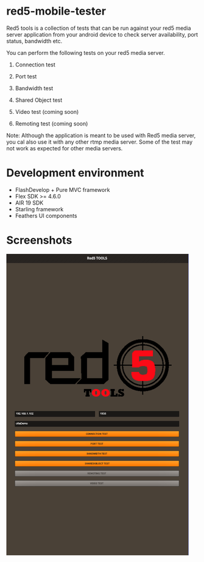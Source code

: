 # red5-mobile-tester

Red5 tools is a collection of tests that can be run against your red5 media server application from your android device to check server availability, port status, bandwidth etc.


You can perform the following tests on your red5 media server.

1. Connection test
2. Port test
3. Bandwidth test
4. Shared Object test

5. Video test (coming soon)
6. Remoting test (coming soon)


Note: Although the application is meant to be used with Red5 media server, you cal also use it with any other rtmp media server. Some of the test may not work as expected for other media servers.


# Development environment

* FlashDevelop + Pure MVC framework
* Flex SDK >= 4.6.0
* AIR 19 SDK
* Starling framework
* Feathers UI components


# Screenshots


![](assets/screens/home.png)
